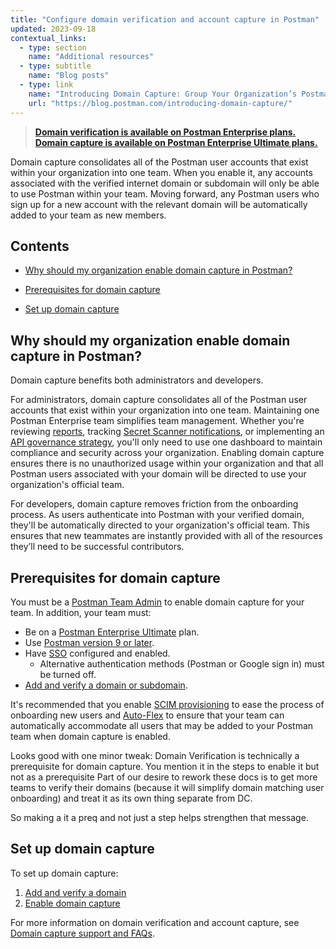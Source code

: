 ```yaml
---
title: "Configure domain verification and account capture in Postman"
updated: 2023-09-18
contextual_links:
  - type: section
    name: "Additional resources"
  - type: subtitle
    name: "Blog posts"
  - type: link
    name: "Introducing Domain Capture: Group Your Organization’s Postman Users into a Single Team"
    url: "https://blog.postman.com/introducing-domain-capture/"
---
```


> **[Domain verification is available on Postman Enterprise plans. Domain capture is available on Postman Enterprise Ultimate plans.](https://www.postman.com/pricing)**

Domain capture consolidates all of the Postman user accounts that exist within your organization into one team. When you enable it, any accounts associated with the verified internet domain or subdomain will only be able to use Postman within your team. Moving forward, any Postman users who sign up for a new account with the relevant domain will be automatically added to your team as new members.

## Contents

* [Why should my organization enable domain capture in Postman?](#why-should-my-organization-enable-domain-capture-in-postman)

* [Prerequisites for domain capture](#prerequisites-for-domain-capture)

* [Set up domain capture](#set-up-domain-capture)

## Why should my organization enable domain capture in Postman?

Domain capture benefits both administrators and developers.

For administrators, domain capture consolidates all of the Postman user accounts that exist within your organization into one team. Maintaining one Postman Enterprise team simplifies team management. Whether you're reviewing [reports](/docs/reports/reports-overview/), tracking [Secret Scanner notifications](/docs/administration/token-scanner/), or implementing an [API governance strategy](/docs/api-governance/api-governance-overview/), you'll only need to use one dashboard to maintain compliance and security across your organization. Enabling domain capture ensures there is no unauthorized usage within your organization and that all Postman users associated with your domain will be directed to use your organization's official team.

For developers, domain capture removes friction from the onboarding process. As users authenticate into Postman with your verified domain, they'll be automatically directed to your organization's official team. This ensures that new teammates are instantly provided with all of the resources they’ll need to be successful contributors.

## Prerequisites for domain capture

You must be a [Postman Team Admin](/docs/collaborating-in-postman/roles-and-permissions/#team-roles) to enable domain capture for your team. In addition, your team must:

* Be on a [Postman Enterprise Ultimate](https://www.postman.com/pricing) plan.
* Use [Postman version 9 or later](/docs/administration/updating/).
* Have [SSO](/docs/administration/sso/admin-sso/) configured and enabled.
    * Alternative authentication methods (Postman or Google sign in) must be turned off.
* [Add and verify a domain or subdomain](/docs/administration/domain-verification-and-capture/add-and-verify-a-domain/). 

It's recommended that you enable [SCIM provisioning](/docs/administration/scim-provisioning/scim-provisioning-overview/) to ease the process of onboarding new users and [Auto-Flex](/docs/administration/billing/#using-auto-flex) to ensure that your team can automatically accommodate all users that may be added to your Postman team when domain capture is enabled.


Looks good with one minor tweak: Domain Verification is technically a prerequisite for domain capture. You mention it in the steps to enable it but not as a prerequisite 
Part of our desire to rework these docs is to get more teams to verify their domains (because it will simplify domain matching user onboarding) and treat it as its own thing separate from DC.

So making a it a preq and not just a step helps strengthen that message.
## Set up domain capture

To set up domain capture:

1. [Add and verify a domain](/docs/administration/domain-verification-and-capture/add-and-verify-a-domain/)
2. [Enable domain capture](/docs/administration/domain-verification-and-capture/enable-domain-capture/)

For more information on domain verification and account capture, see [Domain capture support and FAQs](/docs/administration/domain-verification-and-capture/domain-capture-support-and-faqs/).
